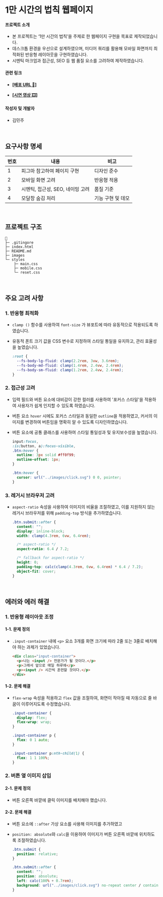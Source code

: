 # 1만 시간의 법칙 웹페이지

#### 프로젝트 소개

- 본 프로젝트는 ‘1만 시간의 법칙’을 주제로 한 웹페이지 구현을 목표로 제작되었습니다.
- 데스크톱 환경을 우선으로 설계하였으며, 미디어 쿼리를 활용해 모바일 화면까지 최적화된 반응형 레이아웃을 구현하였습니다.
- 시멘틱 마크업과 접근성, SEO 등 웹 품질 요소를 고려하여 제작하였습니다.

#### 관련 링크

- **[[배포 URL 🔗]](https://891km.github.io/10000-hour-rule)**

- **[[시연 영상 🎞️]](#)**

#### 작성자 및 개발자

- 김민주

<br>

## 요구사항 명세

| 번호 | 내용                             | 비고              |
| ---- | -------------------------------- | ----------------- |
| 1    | 피그마 참고하여 페이지 구현      | 디자인 준수       |
| 2    | 모바일 화면 고려                 | 반응형 적용       |
| 3    | 시멘틱, 접근성, SEO, 네이밍 고려 | 품질 기준         |
| 4    | 모달창 숨김 처리                 | 기능 구현 및 데모 |

<br>

## 프로젝트 구조

```
📂
├─ .gitingore
├─ index.html
├─ README.md
├─ images
└─ styles
    ├─ main.css
    ├─ mobile.css
    └─ reset.css
```

<br>

## 주요 고려 사항

### 1. 반응형 최적화

- `clamp ()` 함수를 사용하여 `font-size` 가 뷰포트에 따라 유동적으로 적용되도록 하였습니다.
- 유동적 폰트 크기 값을 CSS 변수로 지정하여 스타일 통일을 유지하고, 관리 효율성을 높였습니다.

  ```css
  :root {
    --fs-body-lg-fluid: clamp(2.2rem, 3vw, 3.6rem);
    --fs-body-md-fluid: clamp(1.4rem, 2.4vw, 2.4rem);
    --fs-body-sm-fluid: clamp(1.2rem, 2.4vw, 2.4rem);
  }
  ```

### 2. 접근성 고려

- 입력 필드와 버튼 요소에 대비감이 강한 컬러를 사용하여 '포커스 스타일'을 적용하여 사용자가 쉽게 인지할 수 있도록 하였습니다.
- 버튼 요소 `hover` 시에도 포커스 스타일과 동일한 `outline`을 적용하였고, 커서의 이미지를 변경하여 버튼임을 명확히 알 수 있도록 디자인하였습니다.
- 버튼 요소에 공통 클래스를 사용하여 스타일 통일성과 및 유지보수성을 높였습니다.

  ```css
  input:focus,
  :is(button, a):focus-visible,
  .btn:hover {
    outline: 3px solid #ff0f99;
    outline-offset: 1px;
  }

  .btn:hover {
    cursor: url("../images/click.svg") 0 0, pointer;
  }
  ```

### 3. 레거시 브라우저 고려

- `aspect-ratio` 속성을 사용하여 이미지의 비율을 조절하였고, 이를 지원하지 않는 레거시 브라우저를 위해 `padding-top` 방식을 추가하였습니다.

  ```css
  .btn.submit::after {
    content: "";
    display: inline-block;
    width: clamp(4.3rem, 6vw, 6.4rem);

    /* aspect-ratio */
    aspect-ratio: 6.4 / 7.2;

    /* fallback for aspect-ratio */
    height: 0;
    padding-top: calc(clamp(4.3rem, 6vw, 6.4rem) * 6.4 / 7.2);
    object-fit: cover;
  }
  ```

<br>

## 에러와 에러 해결

### 1. 반응형 레이아웃 조정

#### 1-1. 문제 정의

- `.input-container` 내에 `<p>` 요소 3개를 화면 크기에 따라 2줄 또는 3줄로 배치해야 하는 과제가 있었습니다.

  ```html
  <div class="input-container">
    <p>나는 <input /> 전문가가 될 것이다.</p>
    <p>그래서 앞으로 매일 하루에</p>
    <p><input /> 시간씩 훈련할 것이다.</p>
  </div>
  ```

#### 1-2. 문제 해결

- `flex-wrap` 속성을 적용하고 `flex` 값을 조절하여, 화면이 작아질 때 자동으로 줄 바꿈이 이루어지도록 수정했습니다.

  ```css
  .input-container {
    display: flex;
    flex-wrap: wrap;
  }

  .input-container p {
    flex: 0 1 auto;
  }

  .input-container p:nth-child(1) {
    flex: 1 1 100%;
  }
  ```

### 2. 버튼 옆 이미지 삽입

#### 2-1. 문제 정의

- 버튼 오른쪽 바깥에 클릭 이미지를 배치해야 했습니다.

#### 2-2. 문제 해결

- 버튼 요소에 `::after` 가상 요소를 사용해 이미지를 추가하였고
- `position: absolute`와 `calc`을 이용하여 이미지가 버튼 오른쪽 바깥에 위치하도록 조절하였습니다.

  ```css
  .btn.submit {
    position: relative;
  }

  .btn.submit::after {
    content: "";
    position: absolute;
    left: calc(100% + 0.7rem);
    background: url("../images/click.svg") no-repeat center / contain;
  }
  ```

<br />
